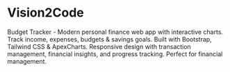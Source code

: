 # Vision2Code
Budget Tracker - Modern personal finance web app with interactive charts. Track income, expenses, budgets &amp; savings goals. Built with Bootstrap, Tailwind CSS &amp; ApexCharts. Responsive design with transaction management, financial insights, and progress tracking. Perfect for financial management.
